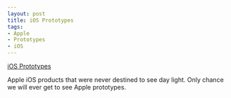 ```yaml
---
layout: post
title: iOS Prototypes
tags:
- Apple
- Prototypes
- iOS
---
```

[iOS Prototypes](http://www.theverge.com/2012/7/26/3190849/court-documents-reveal-multiple-ipad-iphone-prototypes-kickstand)

Apple iOS products that were never destined to see day light. Only chance we will ever get to see Apple prototypes.
